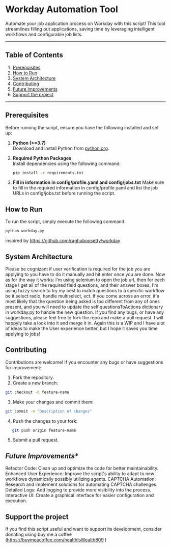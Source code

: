 # **Workday Automation Tool**

Automate your job application process on Workday with this script! This tool streamlines filling out applications, saving time by leveraging intelligent workflows and configurable job lists.

---

## **Table of Contents**

1. [Prerequisites](#prerequisites)
2. [How to Run](#how-to-run)
3. [System Architecture](#system-architecture)
4. [Contributing](#contributing)
5. [Future Improvements](#future-improvements)
6. [Support the project](#support-the-project)
---

## **Prerequisites**

Before running the script, ensure you have the following installed and set up:

1. **Python (>=3.7)**  
   Download and install Python from [python.org](https://www.python.org/).

2. **Required Python Packages**  
   Install dependencies using the following command:
   ```bash
   pip install -r requirements.txt

3. **Fill in information in config/profile.yaml and config/jobs.txt**
    Make sure to fill in the required information in config/profile.yaml and list the job URLs in config/jobs.txt before running the script.

## **How to Run** 

To run the script, simply execute the following command:
```bash
python workday.py
```

inspired by https://github.com/raghuboosetty/workday
## **System Architecture**
Please be cognizant if user verification is required for the job you are applying to you have to do it manually and hit enter once you are done. Now as for the way it works: I'm using selenium to open the job url, then for each stage I get all of the required field questions, and their answer boxes. I'm using fuzzy search to try my best to match questions to a specific workflow be it select radio, handle multiselect, ect. If you come across an error, it's most likely that the question being asked is too different from any of ones present, and you will need to update the self.questionsToActions dictionary in workday.py to handle the new question. If you find any bugs, or have any suggestions, please feel free to fork the repo and make a pull request. I will happyly take a look into it and merge it in. Again this is a WIP and I have alot of ideas to make the User experience better, but I hope it saves you time applying to jobs!

## **Contributing**
Contributions are welcome! If you encounter any bugs or have suggestions for improvement:

   1. Fork the repository.
   2. Create a new branch:
   ```bash
   git checkout -b feature-name
   ```
   3. Make your changes and commit them:
   ```bash
   git commit -m "Description of changes"
   ```
   4. Push the changes to your fork:
   ```bash
      git push origin feature-name
   ```
   5. Submit a pull request.

## *Future Improvements**
   Refactor Code: Clean up and optimize the code for better maintainability.
   Enhanced User Experience: Improve the script's ability to adapt to new workflows dynamically possibly utilizing agents.
   CAPTCHA Automation: Research and implement solutions for automating CAPTCHA challenges.
   Detailed Logs: Add logging to provide more visibility into the process.
   Interactive UI: Create a graphical interface for easier configuration and execution.

## **Support the project**
If you find this script useful and want to support its development, consider donating using buy me a coffee  (https://buymeacoffee.com/healthIsWealth809 )

